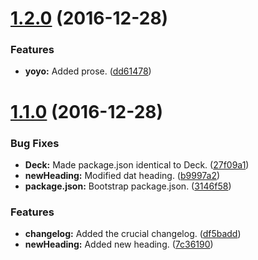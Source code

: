 <a name="1.2.0"></a>
# [1.2.0](https://github.com/spinnaker/deck/compare/v1.1.0...v1.2.0) (2016-12-28)


### Features

* **yoyo:** Added prose. ([dd61478](https://github.com/spinnaker/deck/commit/dd61478))



<a name="1.1.0"></a>
# [1.1.0](https://github.com/spinnaker/deck/compare/7c36190...v1.1.0) (2016-12-28)


### Bug Fixes

* **Deck:** Made package.json identical to Deck. ([27f09a1](https://github.com/spinnaker/deck/commit/27f09a1))
* **newHeading:** Modified dat heading. ([b9997a2](https://github.com/spinnaker/deck/commit/b9997a2))
* **package.json:** Bootstrap package.json. ([3146f58](https://github.com/spinnaker/deck/commit/3146f58))


### Features

* **changelog:** Added the crucial changelog. ([df5badd](https://github.com/spinnaker/deck/commit/df5badd))
* **newHeading:** Added new heading. ([7c36190](https://github.com/spinnaker/deck/commit/7c36190))



